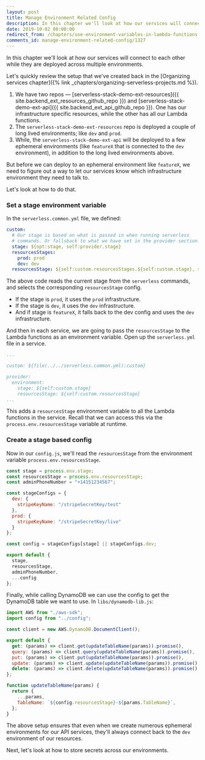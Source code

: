 ```yaml
---
layout: post
title: Manage Environment Related Config
description: In this chapter we'll look at how our services will connect to each other while they are deployed across multiple environments.
date: 2019-10-02 00:00:00
redirect_from: /chapters/use-environment-variables-in-lambda-functions.html
comments_id: manage-environment-related-config/1327
---
```


In this chapter we'll look at how our services will connect to each other while they are deployed across multiple environments.

Let's quickly review the setup that we've created back in the [Organizing services chapter]({% link _chapters/organizing-serverless-projects.md %}).

1. We have two repos — [serverless-stack-demo-ext-resources]({{ site.backend_ext_resources_github_repo }}) and [serverless-stack-demo-ext-api]({{ site.backend_ext_api_github_repo }}). One has our infrastructure specific resources, while the other has all our Lambda functions.
2. The `serverless-stack-demo-ext-resources` repo is deployed a couple of long lived environments; like `dev` and `prod`.
3. While, the `serverless-stack-demo-ext-api` will be deployed to a few ephemeral environments (like `featureX` that is connected to the `dev` environment), in addition to the long lived environments above.

But before we can deploy to an ephemeral environment like `featureX`, we need to figure out a way to let our services know which infrastructure environment they need to talk to.

Let's look at how to do that.

### Set a stage environment variable

In the `serverless.common.yml` file, we defined:
``` yml
custom:
  # Our stage is based on what is passed in when running serverless
  # commands. Or fallsback to what we have set in the provider section.
  stage: ${opt:stage, self:provider.stage}
  resourcesStages:
    prod: prod
    dev: dev
  resourcesStage: ${self:custom.resourcesStages.${self:custom.stage}, self:custom.resourcesStages.dev}
```

The above code reads the current stage from the `serverless` commands, and selects the corresponding `resourcesStage` config.

- If the stage is `prod`, it uses the `prod` infrastructure.
- If the stage is `dev`, it uses the `dev` infrastructure.
- And if stage is `featureX`, it falls back to the dev config and uses the `dev` infrastructure.

And then in each service, we are going to pass the `resourcesStage` to the Lambda functions as an environment variable. Open up the `serverless.yml` file in a service.

``` yml
...

custom: ${file(../../serverless.common.yml):custom}

provider:
  environment:
    stage: ${self:custom.stage}
    resourcesStage: ${self:custom.resourcesStage}
...
```

This adds a `resourcesStage` environment variable to all the Lambda functions in the service. Recall that we can access this via the `process.env.resourcesStage` variable at runtime.

### Create a stage based config

Now in our `config.js`, we'll read the `resourcesStage` from the environment variable `process.env.resourcesStage`.

``` js
const stage = process.env.stage;
const resourcesStage = process.env.resourcesStage;
const adminPhoneNumber = "+14151234567";

const stageConfigs = {
  dev: {
    stripeKeyName: "/stripeSecretKey/test"
  },
  prod: {
    stripeKeyName: "/stripeSecretKey/live"
  }
};

const config = stageConfigs[stage] || stageConfigs.dev;

export default {
  stage,
  resourcesStage,
  adminPhoneNumber,
  ...config
};
```

Finally, while calling DynamoDB we can use the config to get the DynamoDB table we want to use. In `libs/dynamodb-lib.js`:

``` js
import AWS from "./aws-sdk";
import config from "../config";

const client = new AWS.DynamoDB.DocumentClient();

export default {
  get: (params) => client.get(updateTableName(params)).promise(),
  query: (params) => client.query(updateTableName(params)).promise(),
  put: (params) => client.put(updateTableName(params)).promise(),
  update: (params) => client.update(updateTableName(params)).promise(),
  delete: (params) => client.delete(updateTableName(params)).promise(),
};

function updateTableName(params) {
  return {
    ...params,
    TableName: `${config.resourcesStage}-${params.TableName}`,
  };
}
```

The above setup ensures that even when we create numerous ephemeral environments for our API services, they'll always connect back to the `dev` environment of our resources.

Next, let's look at how to store secrets across our environments.
